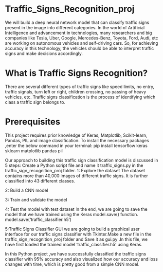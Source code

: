 # Traffic_Signs_Recognition_proj
We will build a deep neural network model that can classify traffic signs present in the image into different categories. 
In the world of Artificial Intelligence and advancement in technologies, many researchers and big companies like Tesla, Uber, Google, Mercedes-Benz, Toyota, Ford, Audi, etc are working on autonomous vehicles and self-driving cars. So, for achieving accuracy in this technology, the vehicles should be able to interpret traffic signs and make decisions accordingly.

# What is Traffic Signs Recognition?
There are several different types of traffic signs like speed limits, no entry, traffic signals, turn left or right, children crossing, no passing of heavy vehicles, etc. Traffic signs classification is the process of identifying which class a traffic sign belongs to.

# Prerequisites
This project requires prior knowledge of Keras, Matplotlib, Scikit-learn, Pandas, PIL and image classification.
To install the necessary packages ,enter the below command in your terminal:
           pip install tensorflow keras sklearn matplotlib pandas pil

Our approach to building this traffic sign classification model is discussed in 5 steps:
   Create a Python script file and name it traffic_signs.py in the traffic_sign_recognition_proj folder.
1: Explore the dataset
     The dataset contains more than 40,000 images of different traffic signs. It is further classified into 43 different classes.

2: Build a CNN model

3: Train and validate the model

4: Test the model with test dataset
   In the end, we are going to save the model that we have trained using the Keras model.save() function.
      model.save(‘traffic_classifier.h5’)

5:Traffic Signs Classifier GUI
   we are going to build a graphical user interface for our traffic signs classifier with    Tkinter.Make a new file in the traffic_sign_recognition_proj folder and Save it as        gui.py  .In this file, we have first loaded the trained model ‘traffic_classifier.h5’ using Keras.



In this Python project ,we have successfully classified the traffic signs classifier with 95% accuracy and also visualized how our accuracy and loss changes with time, which is pretty good from a simple CNN model.
